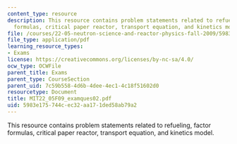 ```yaml
---
content_type: resource
description: This resource contains problem statements related to refueling, factor
  formulas, critical paper reactor, transport equation, and kinetics model.
file: /courses/22-05-neutron-science-and-reactor-physics-fall-2009/5983e175744cec32aa171ded58ab79a2_MIT22_05F09_examques02.pdf
file_type: application/pdf
learning_resource_types:
- Exams
license: https://creativecommons.org/licenses/by-nc-sa/4.0/
ocw_type: OCWFile
parent_title: Exams
parent_type: CourseSection
parent_uid: 7c59b558-4d6b-4dee-4ec1-4c18f51602d0
resourcetype: Document
title: MIT22_05F09_examques02.pdf
uid: 5983e175-744c-ec32-aa17-1ded58ab79a2
---
```

This resource contains problem statements related to refueling, factor formulas, critical paper reactor, transport equation, and kinetics model.